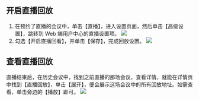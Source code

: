 
## 开启直播回放
1. 在预约了直播的会议中，单击【直播】，进入设置页面，然后单击【高级设置】，跳转到 Web 端用户中心的直播设置项。
![](https://main.qcloudimg.com/raw/03f29c775a5a8740d4fee7690debf7c1.jpg)
2. 勾选【开启直播回看】，并单击【保存】，完成回放设置。
![](https://main.qcloudimg.com/raw/8e38df3db6d46d2f6cba2bb343ebad31.jpg)
## 查看直播回放
直播结束后，在历史会议中，找到之前直播的那场会议，查看详情，就能在详情页中找到【直播回放】，单击【展开】，便会展示这场会议中的所有回放地址。如需查看，单击旁边的【播放】即可。
![](https://main.qcloudimg.com/raw/954b9a510c3d5659d7fa6341a5e64644.jpg)
